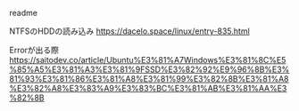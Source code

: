 readme

NTFSのHDDの読み込み
https://dacelo.space/linux/entry-835.html

Errorが出る際
https://saitodev.co/article/Ubuntu%E3%81%A7Windows%E3%81%8C%E5%85%A5%E3%81%A3%E3%81%9FSSD%E3%82%92%E9%96%8B%E3%81%93%E3%81%86%E3%81%A8%E3%81%99%E3%82%8B%E3%81%A8%E3%82%A8%E3%83%A9%E3%83%BC%E3%81%AB%E3%81%AA%E3%82%8B
